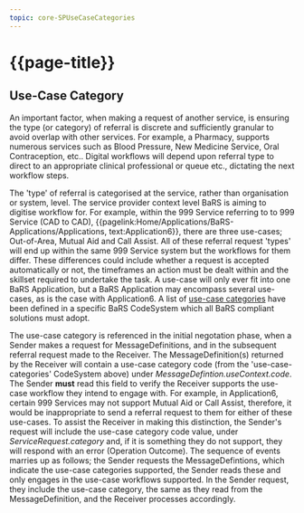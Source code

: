 ```yaml
---
topic: core-SPUseCaseCategories
---
```


# {{page-title}}

## Use-Case Category
An important factor, when making a request of another service, is ensuring the type (or category) of referral is discrete and sufficiently granular to avoid overlap with other services. For example, a Pharmacy, supports numerous services such as Blood Pressure, New Medicine Service, Oral Contraception, etc.. Digital workflows will depend upon referral type to direct to an appropriate clinical professional or queue etc., dictating the next workflow steps.

The 'type' of referral is categorised at the service, rather than organisation or system, level. The service provider context level BaRS is aiming to digitise workflow for. For example, within the 999 Service referring to to 999 Service (CAD to CAD), {{pagelink:Home/Applications/BaRS-Applications/Applications, text:Application6}}, there are three use-cases; Out-of-Area, Mutual Aid and Call Assist. All of these referral request 'types' will end up within the same 999 Service system but the workflows for them differ. These differences could include whether a request is accepted automatically or not, the timeframes an action must be dealt within and the skillset required to undertake the task. A use-case will only ever fit into one BaRS Application, but a BaRS Application may encompass several use-cases, as is the case with Application6. A list of [use-case categories](https://simplifier.net/nhsbookingandreferrals/usecases-categories-bars) have been defined in a specific BaRS CodeSystem which all BaRS compliant solutions must adopt. 

The use-case category is referenced in the initial negotation phase, when a Sender makes a request for MessageDefinitions, and in the subsequent referral request made to the Receiver. The MessageDefinition(s) returned by the Receiver will contain a use-case category code (from the 'use-case-categories' CodeSystem above) under *MessageDefintion.useContext.code*. The Sender **must** read this field to verify the Receiver supports the use-case workflow they intend to engage with. For example, in Application6, certain 999 Services may not support Mutual Aid or Call Assist, therefore, it would be inappropriate to send a referral request to them for either of these use-cases. To assist the Receiver in making this distinction, the Sender's request will include the use-case category code value, under *ServiceRequest.category* and, if it is something they do not support, they will respond with an error (Operation Outcome). The sequence of events marries up as follows; the Sender requests the MessageDefintions, which indicate the use-case categories supported, the Sender reads these and only engages in the use-case workflows supported. In the Sender request, they include the use-case category, the same as they read from the MessageDefinition, and the Receiver processes accordingly. 









